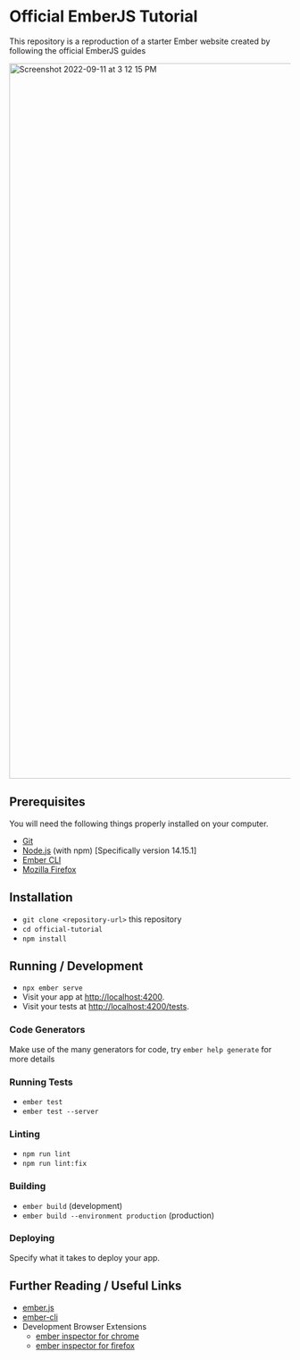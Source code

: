 # Official EmberJS Tutorial

This repository is a reproduction of a starter Ember website created by following the official EmberJS guides

<img width="1280" alt="Screenshot 2022-09-11 at 3 12 15 PM" src="https://user-images.githubusercontent.com/24633494/189549565-dcf81580-72b4-42e2-91a7-ee610b3e8d85.png">

## Prerequisites

You will need the following things properly installed on your computer.

* [Git](https://git-scm.com/)
* [Node.js](https://nodejs.org/) (with npm) [Specifically version 14.15.1]
* [Ember CLI](https://ember-cli.com/)
* [Mozilla Firefox](https://www.mozilla.org/en-US/firefox/new/)

## Installation

* `git clone <repository-url>` this repository
* `cd official-tutorial`
* `npm install`

## Running / Development

* `npx ember serve`
* Visit your app at [http://localhost:4200](http://localhost:4200).
* Visit your tests at [http://localhost:4200/tests](http://localhost:4200/tests).

### Code Generators

Make use of the many generators for code, try `ember help generate` for more details

### Running Tests

* `ember test`
* `ember test --server`

### Linting

* `npm run lint`
* `npm run lint:fix`

### Building

* `ember build` (development)
* `ember build --environment production` (production)

### Deploying

Specify what it takes to deploy your app.

## Further Reading / Useful Links

* [ember.js](https://emberjs.com/)
* [ember-cli](https://ember-cli.com/)
* Development Browser Extensions
  * [ember inspector for chrome](https://chrome.google.com/webstore/detail/ember-inspector/bmdblncegkenkacieihfhpjfppoconhi)
  * [ember inspector for firefox](https://addons.mozilla.org/en-US/firefox/addon/ember-inspector/)
